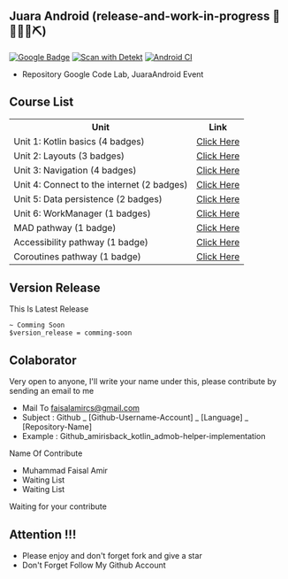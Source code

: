 ## Juara Android (release-and-work-in-progress 👷🔧️👷‍♀️⛏)
[![Google Badge](https://img.shields.io/badge/Google%20Profile-faisalamircs-orange?style=flat-square)](https://g.dev/faisalamircs)
[![Scan with Detekt](https://github.com/amirisback/juara-android/actions/workflows/detekt.yml/badge.svg)](https://github.com/amirisback/juara-android/actions/workflows/detekt.yml)
[![Android CI](https://github.com/amirisback/juara-android/actions/workflows/android-ci.yml/badge.svg)](https://github.com/amirisback/juara-android/actions/workflows/android-ci.yml)

- Repository Google Code Lab, JuaraAndroid Event

## Course List
<table>
    <tr>
        <th>Unit</th>
        <th>Link</th>
    </tr>
    <tr>
        <td>Unit 1: Kotlin basics (4 badges)</td>
        <td><a href="https://developer.android.com/courses/android-basics-kotlin/unit-1?authuser=2">Click Here</td>
    </tr>
    <tr>
        <td>Unit 2: Layouts (3 badges)</td>
        <td><a href="https://developer.android.com/courses/android-basics-kotlin/unit-3?authuser=2">Click Here</td>
    </tr>
    <tr>
        <td>Unit 3: Navigation (4 badges)</td>
        <td><a href="https://developer.android.com/courses/android-basics-kotlin/unit-3?authuser=2">Click Here</td>
    </tr>
    <tr>
        <td>Unit 4: Connect to the internet (2 badges)</td>
        <td><a href="https://developer.android.com/courses/android-basics-kotlin/unit-4?authuser=2">Click Here</td>
    </tr>
    <tr>
        <td>Unit 5: Data persistence (2 badges)</td>
        <td><a href="https://developer.android.com/courses/android-basics-kotlin/unit-5?authuser=2">Click Here</td>
    </tr>
    <tr>
        <td>Unit 6: WorkManager (1 badges)</td>
        <td><a href="https://developer.android.com/courses/android-basics-kotlin/unit-6?authuser=2">Click Here</td>
    </tr>
    <tr>
        <td>MAD pathway (1 badge)</td>
        <td><a href="https://developer.android.com/courses/pathways/android-architecture">Click Here</td>
    </tr>
    <tr>
        <td>Accessibility pathway (1 badge)</td>
        <td><a href="https://developer.android.com/courses/pathways/make-your-android-app-accessible">Click Here</td>
    </tr>
    <tr>
        <td>Coroutines pathway (1 badge)</td>
        <td><a href="https://developer.android.com/courses/pathways/android-coroutines">Click Here</td>
    </tr>
    
</table>

## Version Release
This Is Latest Release

    ~ Comming Soon
    $version_release = comming-soon

## Colaborator
Very open to anyone, I'll write your name under this, please contribute by sending an email to me

- Mail To faisalamircs@gmail.com
- Subject : Github _ [Github-Username-Account] _ [Language] _ [Repository-Name]
- Example : Github_amirisback_kotlin_admob-helper-implementation

Name Of Contribute
- Muhammad Faisal Amir
- Waiting List
- Waiting List

Waiting for your contribute

## Attention !!!
- Please enjoy and don't forget fork and give a star
- Don't Forget Follow My Github Account
